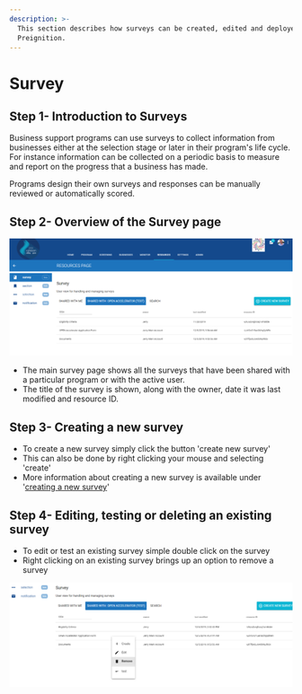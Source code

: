 ```yaml
---
description: >-
  This section describes how surveys can be created, edited and deployed in
  Preignition.
---
```


# Survey

## Step 1- Introduction to Surveys

Business support programs can use surveys to collect information from businesses either at the selection stage or later in their program's life cycle.  For instance information can be collected on a periodic basis to measure and report on the progress that a business has made.

Programs design their own surveys and responses can be manually reviewed or automatically scored. 

## Step 2- Overview of the Survey page

![](../../../../.gitbook/assets/image%20%28103%29.png)

* The main survey page shows all the surveys that have been shared with a particular program or with the active user.
* The title of the survey is shown, along with the owner, date it was last modified and resource ID.

## Step 3- Creating a new survey

* To create a new survey simply click the button 'create new survey'
* This can also be done by right clicking your mouse and selecting 'create'
* More information about creating a new survey is available under '[creating a new survey](creating-a-new-survey-beta.md)'

## Step 4- Editing, testing or deleting an existing survey

* To edit or test an existing survey simple double click on the survey 
* Right clicking on an existing survey brings up an option to remove a survey

![](../../../../.gitbook/assets/image%20%28136%29.png)

### 

